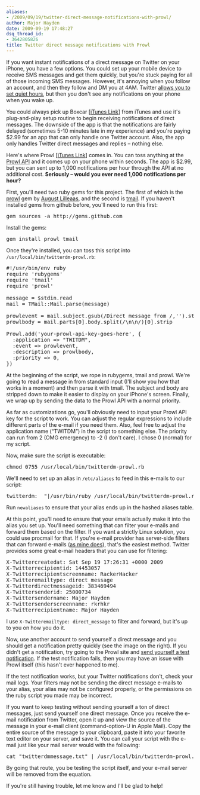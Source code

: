 ```yaml
---
aliases:
- /2009/09/19/twitter-direct-message-notifications-with-prowl/
author: Major Hayden
date: 2009-09-19 17:48:27
dsq_thread_id:
- 3642805826
title: Twitter direct message notifications with Prowl
---
```


If you want instant notifications of a direct message on Twitter on your iPhone, you have a few options. You could set up your mobile device to receive SMS messages and get them quickly, but you're stuck paying for all of those incoming SMS messages. However, it's annoying when you follow an account, and then they follow and DM you at 4AM. Twitter [allows you to set quiet hours][1], but then you don't see any notifications on your phone when you wake up.

You could always pick up Boxcar [[iTunes Link][2]] from iTunes and use it's plug-and-play setup routine to begin receiving notifications of direct messages. The downside of the app is that the notifications are fairly delayed (sometimes 5-10 minutes late in my experience) and you're paying $2.99 for an app that can only handle one Twitter account. Also, the app only handles Twitter direct messages and replies &#8211; nothing else.

Here's where Prowl [[iTunes Link][3]] comes in. You can toss anything at the [Prowl API][4] and it comes up on your phone within seconds. The app is $2.99, but you can sent up to 1,000 notifications per hour through the API at no additional cost. **Seriously &#8211; would you ever need 1,000 notifications per hour?**

First, you'll need two ruby gems for this project. The first of which is the [prowl][5] gem by [August Lilleaas][6], and the second is [tmail][7]. If you haven't installed gems from github before, you'll need to run this first:

<pre lang="html">gem sources -a http://gems.github.com</pre>

Install the gems:

<pre lang="html">gem install prowl tmail</pre>

Once they're installed, you can toss this script into `/usr/local/bin/twitterdm-prowl.rb`:

<pre lang="ruby">#!/usr/bin/env ruby
require 'rubygems'
require 'tmail'
require 'prowl'

message = $stdin.read
mail = TMail::Mail.parse(message)

prowlevent = mail.subject.gsub(/Direct message from /,'').strip
prowlbody = mail.parts[0].body.split(/\n\n/)[0].strip

Prowl.add('your-prowl-api-key-goes-here', {
  :application => "TWITDM",
  :event => prowlevent,
  :description => prowlbody,
  :priority => 0,
})</pre>

At the beginning of the script, we rope in rubygems, tmail and prowl. We're going to read a message in from standard input (I'll show you how that works in a moment) and then parse it with tmail. The subject and body are stripped down to make it easier to display on your iPhone's screen. Finally, we wrap up by sending the data to the Prowl API with a normal priority.

As far as customizations go, you'll obviously need to input your Prowl API key for the script to work. You can adjust the regular expressions to include different parts of the e-mail if you need them. Also, feel free to adjust the application name (&#8220;TWITDM&#8221;) in the script to something else. The priority can run from 2 (OMG emergency) to -2 (I don't care). I chose 0 (normal) for my script.

Now, make sure the script is executable:

<pre lang="html">chmod 0755 /usr/local/bin/twitterdm-prowl.rb</pre>

We'll need to set up an alias in `/etc/aliases` to feed in this e-mails to our script:

<pre lang="html">twitterdm:	 "|/usr/bin/ruby /usr/local/bin/twitterdm-prowl.rb"</pre>

Run `newaliases` to ensure that your alias ends up in the hashed aliases table.

At this point, you'll need to ensure that your emails actually make it into the alias you set up. You'll need something that can filter your e-mails and forward them based on the filter. If you want a strictly Linux solution, you could use procmail for that. If you're e-mail provider has server-side filters that can forward e-mails ([as mine does][8]), that's the easiest method. Twitter provides some great e-mail headers that you can use for filtering:

<pre lang="html">X-Twittercreatedat: Sat Sep 19 17:26:31 +0000 2009
X-Twitterrecipientid: 14453057
X-Twitterrecipientscreenname: RackerHacker
X-Twitteremailtype: direct_message
X-Twitterdirectmessageid: 383469494
X-Twittersenderid: 25000734
X-Twittersendername: Major Hayden
X-Twittersenderscreenname: rkrhkr
X-Twitterrecipientname: Major Hayden</pre>

I use `X-Twitteremailtype: direct_message` to filter and forward, but it's up to you on how you do it.

Now, use another account to send yourself a direct message and you should get a notification pretty quickly (see the image on the right). If you didn't get a notification, try going to the Prowl site and [send yourself a test notification][9]. If the test notification fails, then you may have an issue with Prowl itself (this hasn't ever happened to me).

If the test notification works, but your Twitter notifications don't, check your mail logs. Your filters may not be sending the direct message e-mails to your alias, your alias may not be configured properly, or the permissions on the ruby script you made may be incorrect.

If you want to keep testing without sending yourself a ton of direct messages, just send yourself one direct message. Once you receive the e-mail notification from Twitter, open it up and view the source of the message in your e-mail client (command-option-U in Apple Mail). Copy the entire source of the message to your clipboard, paste it into your favorite text editor on your server, and save it. You can call your script with the e-mail just like your mail server would with the following:

<pre lang="html">cat "twitterdmmessage.txt" | /usr/local/bin/twitterdm-prowl.rb</pre>

By going that route, you be testing the script itself, and your e-mail server will be removed from the equation.

If you're still having trouble, let me know and I'll be glad to help!

 [1]: http://twitter.com/devices
 [2]: http://itunes.apple.com/WebObjects/MZStore.woa/wa/viewSoftware?id=321493542&mt=8
 [3]: http://itunes.apple.com/WebObjects/MZStore.woa/wa/viewSoftware?id=320876271&mt=8
 [4]: http://prowl.weks.net/api.php
 [5]: http://github.com/augustl/ruby-prowl
 [6]: http://github.com/augustl
 [7]: http://tmail.rubyforge.org/
 [8]: http://www.rackspace.com/email_hosting/
 [9]: https://prowl.weks.net/add_notification.php